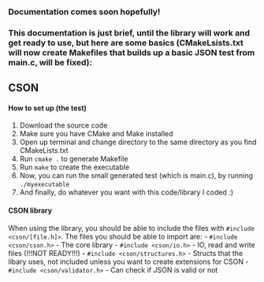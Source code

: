 ### Documentation comes soon hopefully!
### This documentation is just brief, until the library will work and get ready to use, but here are some basics (CMakeLsists.txt will now create Makefiles that builds up a basic JSON test from main.c, will be fixed):

## CSON
#### How to set up (the test)

1. Download the source code
2. Make sure you have CMake and Make installed
3. Open up terminal and change directory to the same directory as you find CMakeLists.txt
4. Run `cmake .` to generate Makefile
5. Run `make` to create the executable
6. Now, you can run the small generated test (which is main.c), by running `./myexecutable`
7. And finally, do whatever you want with this code/library I coded :)
#### CSON library
When using the library, you should be able to include the files with `#include <cson/[file.h]>`. The files you should be able to import are:
    - `#include <cson/cson.h>` - The core library
    - `#include <cson/io.h>` - IO, read and write files (!!!NOT READY!!!)
    - `#include <cson/structures.h>` - Structs that the libary uses, not included unless you want to create extensions for CSON
    - `#include <cson/validator.h>` - Can check if JSON is valid or not

